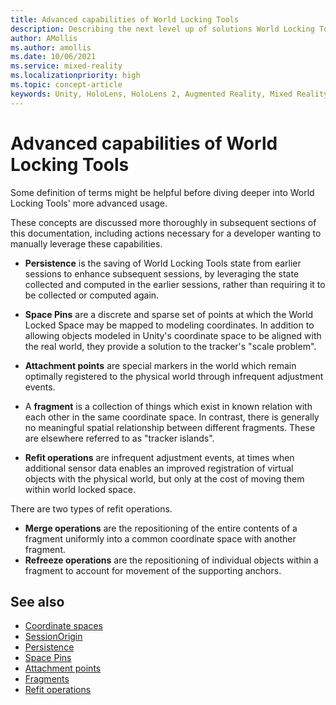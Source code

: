 ```yaml
---
title: Advanced capabilities of World Locking Tools
description: Describing the next level up of solutions World Locking Tools offers.
author: AMollis
ms.author: amollis
ms.date: 10/06/2021
ms.service: mixed-reality
ms.localizationpriority: high
ms.topic: concept-article
keywords: Unity, HoloLens, HoloLens 2, Augmented Reality, Mixed Reality, ARCore, ARKit, development, MRTK
---
```


# Advanced capabilities of World Locking Tools

Some definition of terms might be helpful before diving deeper into World Locking Tools' more advanced usage. 

These concepts are discussed more thoroughly in subsequent sections of this documentation, including actions necessary for a developer wanting to manually leverage these capabilities.

* **Persistence** is the saving of World Locking Tools state from earlier sessions to enhance subsequent sessions, by leveraging the state collected and computed in the earlier sessions, rather than requiring it to be collected or computed again. 

* **Space Pins** are a discrete and sparse set of points at which the World Locked Space may be mapped to modeling coordinates. In addition to allowing objects modeled in Unity's coordinate space to be aligned with the real world, they provide a solution to the tracker's "scale problem". 

* **Attachment points** are special markers in the world which remain optimally registered to the physical world through infrequent adjustment events.

* A **fragment** is a collection of things which exist in known relation with each other in the same coordinate space. In contrast, there is generally no meaningful spatial relationship between different fragments. These are elsewhere referred to as "tracker islands".

* **Refit operations** are infrequent adjustment events, at times when additional sensor data enables an improved registration of virtual objects with the physical world, but only at the cost of moving them within world locked space.

There are two types of refit operations.

* **Merge operations** are the repositioning of the entire contents of a fragment uniformly into a common coordinate space with another fragment.
* **Refreeze operations** are the repositioning of individual objects within a fragment to account for movement of the supporting anchors.

## See also

* [Coordinate spaces](Advanced/CoordinateSpaces.md)
* [SessionOrigin](Advanced/SessionOrigin.md)
* [Persistence](Advanced/Persistence.md)
* [Space Pins](Advanced/SpacePins.md)
* [Attachment points](Advanced/AttachmentPoints.md)
* [Fragments](Advanced/Fragments.md)
* [Refit operations](Advanced/RefitOperations.md)
